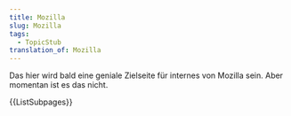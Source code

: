 ```yaml
---
title: Mozilla
slug: Mozilla
tags:
  - TopicStub
translation_of: Mozilla
---
```

Das hier wird bald eine geniale Zielseite für internes von Mozilla sein. Aber momentan ist es das nicht.

{{ListSubpages}}
